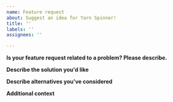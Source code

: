 ```yaml
---
name: Feature request
about: Suggest an idea for Yarn Spinner!
title: ''
labels: ''
assignees: ''

---
```


<!-- NOTE: This issue template is for feature requests for the Yarn Spinner compiler and tools, and not for the language itself. Use the Language Enhancement Proposal template for that. -->

**Is your feature request related to a problem? Please describe.**

<!-- A clear and concise description of what the problem is. Ex. I'm always frustrated when [...] -->

**Describe the solution you'd like**

<!-- A clear and concise description of what you want to happen. -->

**Describe alternatives you've considered**

<!-- A clear and concise description of any alternative solutions or features you've considered. -->

**Additional context**

<!-- Add any other context or screenshots about the feature request here. -->
